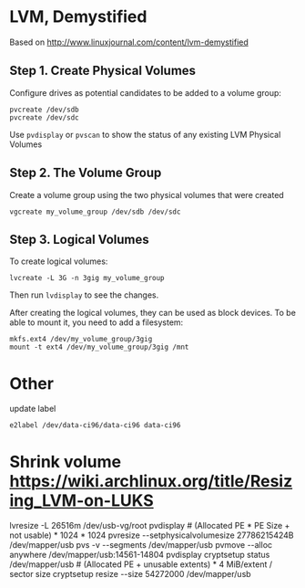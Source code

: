 # LVM, Demystified

Based on http://www.linuxjournal.com/content/lvm-demystified

## Step 1. Create Physical Volumes
Configure drives as potential candidates to be added to a volume group:
```
pvcreate /dev/sdb
pvcreate /dev/sdc
```
Use `pvdisplay` or `pvscan` to show the status of any existing LVM Physical Volumes

## Step 2. The Volume Group
Create a volume group using the two physical volumes that were created
```
vgcreate my_volume_group /dev/sdb /dev/sdc
```

## Step 3. Logical Volumes
To create logical volumes:
```
lvcreate -L 3G -n 3gig my_volume_group
```

Then run `lvdisplay` to see the changes.

After creating the logical volumes, they can be used as block devices. To be able to mount it, you need to add a filesystem:
```
mkfs.ext4 /dev/my_volume_group/3gig
mount -t ext4 /dev/my_volume_group/3gig /mnt
```

# Other
update label
```
e2label /dev/data-ci96/data-ci96 data-ci96
```

# Shrink volume https://wiki.archlinux.org/title/Resizing_LVM-on-LUKS
lvresize -L 26516m /dev/usb-vg/root
pvdisplay # (Allocated PE * PE Size + not usable) * 1024 * 1024
pvresize --setphysicalvolumesize 27786215424B /dev/mapper/usb
pvs -v --segments /dev/mapper/usb
pvmove --alloc anywhere /dev/mapper/usb:14561-14804
pvdisplay
cryptsetup status /dev/mapper/usb # (Allocated PE + unusable extents) * 4 MiB/extent / sector size
cryptsetup resize --size 54272000 /dev/mapper/usb
